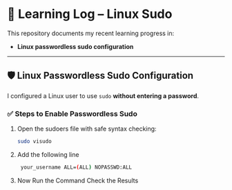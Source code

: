 # 📘 Learning Log –  Linux Sudo

This repository documents my recent learning progress in:

- **Linux passwordless sudo configuration**

---

## 🛡️ Linux Passwordless Sudo Configuration

I configured a Linux user to use `sudo` **without entering a password**.

### ✅ Steps to Enable Passwordless Sudo

1. Open the sudoers file with safe syntax checking:
   ```bash
   sudo visudo
2. Add the following line
   ```bash
    your_username ALL=(ALL) NOPASSWD:ALL

3. Now Run the Command Check the Results 
